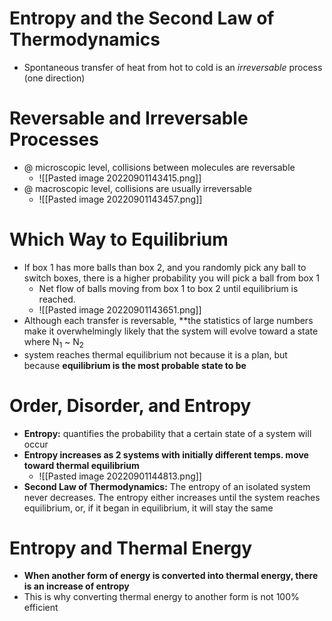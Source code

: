 # Entropy and the Second Law of Thermodynamics
- Spontaneous transfer of heat from hot to cold is an *irreversable* process (one direction)
# Reversable and Irreversable Processes
- @ microscopic level, collisions between molecules are reversable
	- ![[Pasted image 20220901143415.png]]
- @ macroscopic level, collisions are usually irreversable
	- ![[Pasted image 20220901143457.png]]

# Which Way to Equilibrium
- If box 1 has more balls than box 2, and you randomly pick any ball to switch boxes, there is a higher probability you will pick a ball from box 1
	- Net flow of balls moving from box 1 to box 2 until equilibrium is reached.
	- ![[Pasted image 20220901143651.png]]
- Although each transfer is reversable, **the statistics of large numbers make it overwhelmingly likely that the system will evolve toward a state where N<sub>1</sub> ~ N<sub>2</sub>
- system reaches thermal equilibrium not because it is a plan, but because **equilibrium is the most probable state to be**

# Order, Disorder, and Entropy
- **Entropy:** quantifies the probability that a certain state of a system will occur
- **Entropy increases as 2 systems with initially different temps. move toward thermal equilibrium**
	- ![[Pasted image 20220901144813.png]]
- **Second Law of Thermodynamics:** The entropy of an isolated system never decreases. The entropy either increases until the system reaches equilibrium, or, if it began in equilibrium, it will stay the same

# Entropy and Thermal Energy
- **When another form of energy is converted into thermal energy, there is an increase of entropy**
- This is why converting thermal energy to another form is not 100% efficient